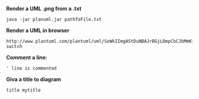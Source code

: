 **Render a UML .png from a .txt**

	java -jar planuml.jar pathToFile.txt

**Render a UML in browser**

    http://www.plantuml.com/plantuml/uml/SoWkIImgAStDuNBAJrBGjLDmpCbCJbMmKiX8pSd9vt98pKi1IW80?switch

**Comment a line:**

	' line is commented

**Giva a title to diagram**
	
	title mytitle
